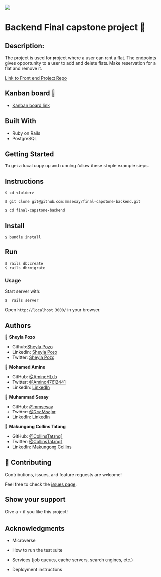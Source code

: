 ![](https://camo.githubusercontent.com/8a4ae3fb98faf74ddf78a6677ceaa6e8872f7f340f569b7c5e1aa9bcc4061d95/68747470733a2f2f696d672e736869656c64732e696f2f62616467652f4d6963726f76657273652d626c756576696f6c6574)

# Backend Final capstone project 🤍 

## Description:

The project is used for project where a user can rent a flat. The endpoints gives opportunity to a user to add and delete flats. Make reservation for a flat and remove it.

[Link to Front end Project Repo](https://github.com/)

## Kanban board 🤍
- [Kanban board link](https://github.com/mmsesay/final-capstone-backend/projects/1#card-77937550)

## Built With

- Ruby on Rails
- PostgreSQL

## Getting Started

To get a local copy up and running follow these simple example steps.

## Instructions

```
$ cd <folder>
```

```
$ git clone git@github.com:mmsesay/final-capstone-backend.git
```

```
$ cd final-capstone-backend
```

## Install

```
$ bundle install
```

## Run

```
$ rails db:create
$ rails db:migrate
```

### Usage

Start server with:

```
$  rails server
```

Open `http://localhost:3000/` in your browser.

## Authors

👤 **Sheyla Pozo** 

- Github:[Sheyla Pozo](https://github.com/sheylaPozo)
- Linkedin: [Sheyla Pozo](https://www.linkedin.com/in/sheypozo/)
- Twitter: [Sheyla Pozo](https://twitter.com/sheyPozo)

👤 **Mohamed Amine**

- GitHub: [@AmineHLub](https://github.com/AmineHLub)
- Twitter: [@Amino47612441](https://twitter.com/Amino47612441)
- LinkedIn: [LinkedIn](https://www.linkedin.com/in/mohamed-amine-hajltaief-b18863163/)

👤 **Muhammad Sesay**

- GitHub: [@mmsesay](https://github.com/mmsesay)
- Twitter: [@DeeMaejor](https://twitter.com/DeeMaejor)
- LinkedIn: [LinkedIn](https://linkedin.com/in/muhammad-m-sesay)

👤 **Makungong Collins Tatang**
- GitHub: [@CollinsTatang1](https://github.com/CollinsTatang)
- Twitter: [@CollinsTatang1](https://twitter.com/CollinsTatang1)
- LinkedIn: [Makungong Collins](https://www.linkedin.com/in/makungong-collins/)

## 🤝 Contributing

Contributions, issues, and feature requests are welcome!

Feel free to check the [issues page](https://github.com/mmsesay/final-capstone-backend/issues).

## Show your support

Give a `⭐️` if you like this project!

## Acknowledgments

- Microverse

* How to run the test suite

* Services (job queues, cache servers, search engines, etc.)

* Deployment instructions

